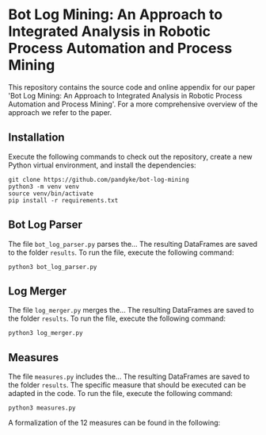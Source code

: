 # Bot Log Mining: An Approach to Integrated Analysis in Robotic Process Automation and Process Mining

This repository contains the source code and online appendix for our paper 'Bot Log Mining: An Approach to Integrated Analysis in Robotic Process Automation and Process Mining'. 
For a more comprehensive overview of the approach we refer to the paper.


## Installation

Execute the following commands to check out the repository, create a new Python virtual environment, and install the dependencies:

```
git clone https://github.com/pandyke/bot-log-mining
python3 -m venv venv
source venv/bin/activate
pip install -r requirements.txt
```


## Bot Log Parser

The file `bot_log_parser.py` parses the...
The resulting DataFrames are saved to the folder `results`.
To run the file, execute the following command:
```
python3 bot_log_parser.py
```


## Log Merger

The file `log_merger.py` merges the...
The resulting DataFrames are saved to the folder `results`.
To run the file, execute the following command:
```
python3 log_merger.py
```


## Measures

The file `measures.py` includes the...
The resulting DataFrames are saved to the folder `results`.
The specific measure that should be executed can be adapted in the code.
To run the file, execute the following command:
```
python3 measures.py
```
A formalization of the 12 measures can be found in the following:

